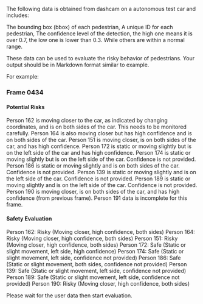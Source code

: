 The following data is obtained from dashcam on a autonomous test car and includes:

The bounding box (bbox) of each pedestrian,
A unique ID for each pedestrian,
The confidence level of the detection, the high one means it is over 0.7, the low one is lower than 0.3. While others are within a normal range. 

These data can be used to evaluate the risky behavior of pedestrians.
Your output should be in Markdown format similar to example.

For example:

### Frame 0434

#### Potential Risks
Person 162 is moving closer to the car, as indicated by changing coordinates, and is on both sides of the car. This needs to be monitored carefully.
Person 164 is also moving closer but has high confidence and is on both sides of the car.
Person 151 is moving closer, is on both sides of the car, and has high confidence.
Person 172 is static or moving slightly but is on the left side of the car and has high confidence.
Person 174 is static or moving slightly but is on the left side of the car. Confidence is not provided.
Person 186 is static or moving slightly and is on both sides of the car. Confidence is not provided.
Person 139 is static or moving slightly and is on the left side of the car. Confidence is not provided.
Person 189 is static or moving slightly and is on the left side of the car. Confidence is not provided.
Person 190 is moving closer, is on both sides of the car, and has high confidence (from previous frame).
Person 191 data is incomplete for this frame.
#### Safety Evaluation
Person 162: Risky (Moving closer, high confidence, both sides)
Person 164: Risky (Moving closer, high confidence, both sides)
Person 151: Risky (Moving closer, high confidence, both sides)
Person 172: Safe (Static or slight movement, left side, high confidence)
Person 174: Safe (Static or slight movement, left side, confidence not provided)
Person 186: Safe (Static or slight movement, both sides, confidence not provided)
Person 139: Safe (Static or slight movement, left side, confidence not provided)
Person 189: Safe (Static or slight movement, left side, confidence not provided)
Person 190: Risky (Moving closer, high confidence, both sides)

Please wait for the user data then start evaluation.
